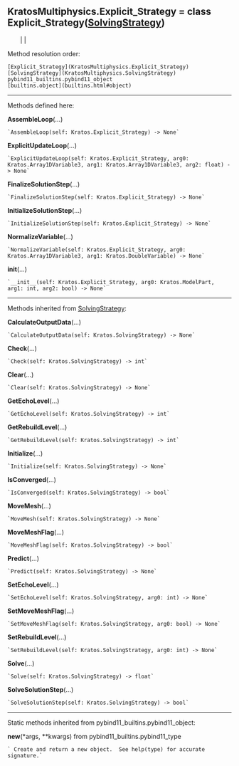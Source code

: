   
**KratosMultiphysics.Explicit_Strategy** = class
Explicit_Strategy([SolvingStrategy](KratosMultiphysics.SolvingStrategy))  
---  
`    `|   |

Method resolution order:

    [Explicit_Strategy](KratosMultiphysics.Explicit_Strategy)
    [SolvingStrategy](KratosMultiphysics.SolvingStrategy)
    pybind11_builtins.pybind11_object
    [builtins.object](builtins.html#object)

* * *

Methods defined here:  

**AssembleLoop**(...)

    `AssembleLoop(self: Kratos.Explicit_Strategy) -> None`

**ExplicitUpdateLoop**(...)

    `ExplicitUpdateLoop(self: Kratos.Explicit_Strategy, arg0: Kratos.Array1DVariable3, arg1: Kratos.Array1DVariable3, arg2: float) -> None`

**FinalizeSolutionStep**(...)

    `FinalizeSolutionStep(self: Kratos.Explicit_Strategy) -> None`

**InitializeSolutionStep**(...)

    `InitializeSolutionStep(self: Kratos.Explicit_Strategy) -> None`

**NormalizeVariable**(...)

    `NormalizeVariable(self: Kratos.Explicit_Strategy, arg0: Kratos.Array1DVariable3, arg1: Kratos.DoubleVariable) -> None`

**__init__**(...)

    `__init__(self: Kratos.Explicit_Strategy, arg0: Kratos.ModelPart, arg1: int, arg2: bool) -> None`

* * *

Methods inherited from [SolvingStrategy](KratosMultiphysics.SolvingStrategy):  

**CalculateOutputData**(...)

    `CalculateOutputData(self: Kratos.SolvingStrategy) -> None`

**Check**(...)

    `Check(self: Kratos.SolvingStrategy) -> int`

**Clear**(...)

    `Clear(self: Kratos.SolvingStrategy) -> None`

**GetEchoLevel**(...)

    `GetEchoLevel(self: Kratos.SolvingStrategy) -> int`

**GetRebuildLevel**(...)

    `GetRebuildLevel(self: Kratos.SolvingStrategy) -> int`

**Initialize**(...)

    `Initialize(self: Kratos.SolvingStrategy) -> None`

**IsConverged**(...)

    `IsConverged(self: Kratos.SolvingStrategy) -> bool`

**MoveMesh**(...)

    `MoveMesh(self: Kratos.SolvingStrategy) -> None`

**MoveMeshFlag**(...)

    `MoveMeshFlag(self: Kratos.SolvingStrategy) -> bool`

**Predict**(...)

    `Predict(self: Kratos.SolvingStrategy) -> None`

**SetEchoLevel**(...)

    `SetEchoLevel(self: Kratos.SolvingStrategy, arg0: int) -> None`

**SetMoveMeshFlag**(...)

    `SetMoveMeshFlag(self: Kratos.SolvingStrategy, arg0: bool) -> None`

**SetRebuildLevel**(...)

    `SetRebuildLevel(self: Kratos.SolvingStrategy, arg0: int) -> None`

**Solve**(...)

    `Solve(self: Kratos.SolvingStrategy) -> float`

**SolveSolutionStep**(...)

    `SolveSolutionStep(self: Kratos.SolvingStrategy) -> bool`

* * *

Static methods inherited from pybind11_builtins.pybind11_object:  

**__new__**(*args, **kwargs) from pybind11_builtins.pybind11_type

    ` Create and return a new object.  See help(type) for accurate signature.`

